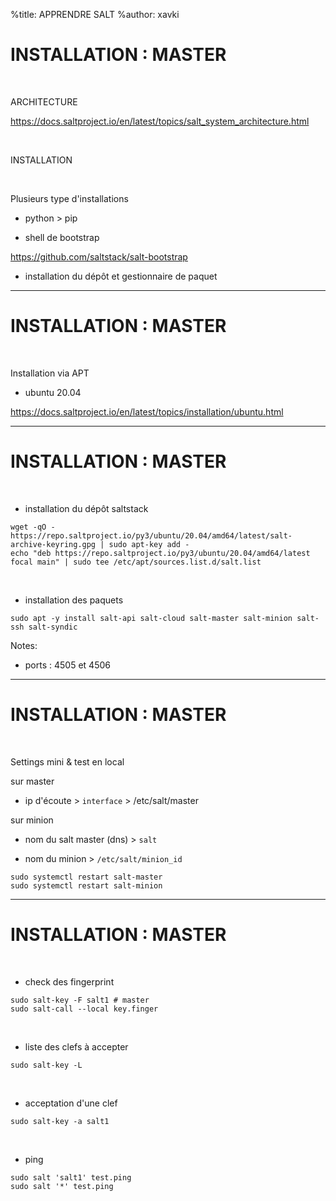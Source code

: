 %title: APPRENDRE SALT
%author: xavki


# INSTALLATION : MASTER


<br>

ARCHITECTURE

https://docs.saltproject.io/en/latest/topics/salt_system_architecture.html

<br>

INSTALLATION

<br>

Plusieurs type d'installations

* python > pip

* shell de bootstrap 

https://github.com/saltstack/salt-bootstrap

* installation du dépôt et gestionnaire de paquet

-------------------------------------------------------------------------

# INSTALLATION : MASTER


<br>

Installation via APT

* ubuntu 20.04

https://docs.saltproject.io/en/latest/topics/installation/ubuntu.html

-------------------------------------------------------------------------

# INSTALLATION : MASTER

<br>

* installation du dépôt saltstack

```
wget -qO - https://repo.saltproject.io/py3/ubuntu/20.04/amd64/latest/salt-archive-keyring.gpg | sudo apt-key add -
echo "deb https://repo.saltproject.io/py3/ubuntu/20.04/amd64/latest focal main" | sudo tee /etc/apt/sources.list.d/salt.list
```

<br>

* installation des paquets

```
sudo apt -y install salt-api salt-cloud salt-master salt-minion salt-ssh salt-syndic
```

Notes:
  * ports : 4505 et 4506

-------------------------------------------------------------------------

# INSTALLATION : MASTER


<br>

Settings mini & test en local


sur master

* ip d'écoute > `interface` > /etc/salt/master


sur minion

* nom du salt master (dns) > `salt`

* nom du minion > `/etc/salt/minion_id`

```
sudo systemctl restart salt-master
sudo systemctl restart salt-minion
```

-------------------------------------------------------------------------

# INSTALLATION : MASTER


<br>

* check des fingerprint

```
sudo salt-key -F salt1 # master
sudo salt-call --local key.finger
```

<br>

* liste des clefs à accepter

```
sudo salt-key -L
```

<br>

* acceptation d'une clef

```
sudo salt-key -a salt1
```

<br>

* ping

```
sudo salt 'salt1' test.ping
sudo salt '*' test.ping
```
